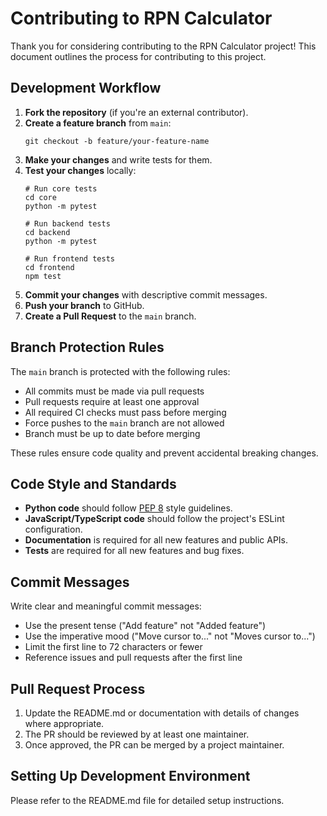 # Contributing to RPN Calculator

Thank you for considering contributing to the RPN Calculator project! This document outlines the process for contributing to this project.

## Development Workflow

1. **Fork the repository** (if you're an external contributor).
2. **Create a feature branch** from `main`:
   ```
   git checkout -b feature/your-feature-name
   ```
3. **Make your changes** and write tests for them.
4. **Test your changes** locally:
   ```
   # Run core tests
   cd core
   python -m pytest
   
   # Run backend tests
   cd backend
   python -m pytest
   
   # Run frontend tests
   cd frontend
   npm test
   ```
5. **Commit your changes** with descriptive commit messages.
6. **Push your branch** to GitHub.
7. **Create a Pull Request** to the `main` branch.

## Branch Protection Rules

The `main` branch is protected with the following rules:

- All commits must be made via pull requests
- Pull requests require at least one approval
- All required CI checks must pass before merging
- Force pushes to the `main` branch are not allowed
- Branch must be up to date before merging

These rules ensure code quality and prevent accidental breaking changes.

## Code Style and Standards

- **Python code** should follow [PEP 8](https://www.python.org/dev/peps/pep-0008/) style guidelines.
- **JavaScript/TypeScript code** should follow the project's ESLint configuration.
- **Documentation** is required for all new features and public APIs.
- **Tests** are required for all new features and bug fixes.

## Commit Messages

Write clear and meaningful commit messages:

- Use the present tense ("Add feature" not "Added feature")
- Use the imperative mood ("Move cursor to..." not "Moves cursor to...")
- Limit the first line to 72 characters or fewer
- Reference issues and pull requests after the first line

## Pull Request Process

1. Update the README.md or documentation with details of changes where appropriate.
2. The PR should be reviewed by at least one maintainer.
3. Once approved, the PR can be merged by a project maintainer.

## Setting Up Development Environment

Please refer to the README.md file for detailed setup instructions. 